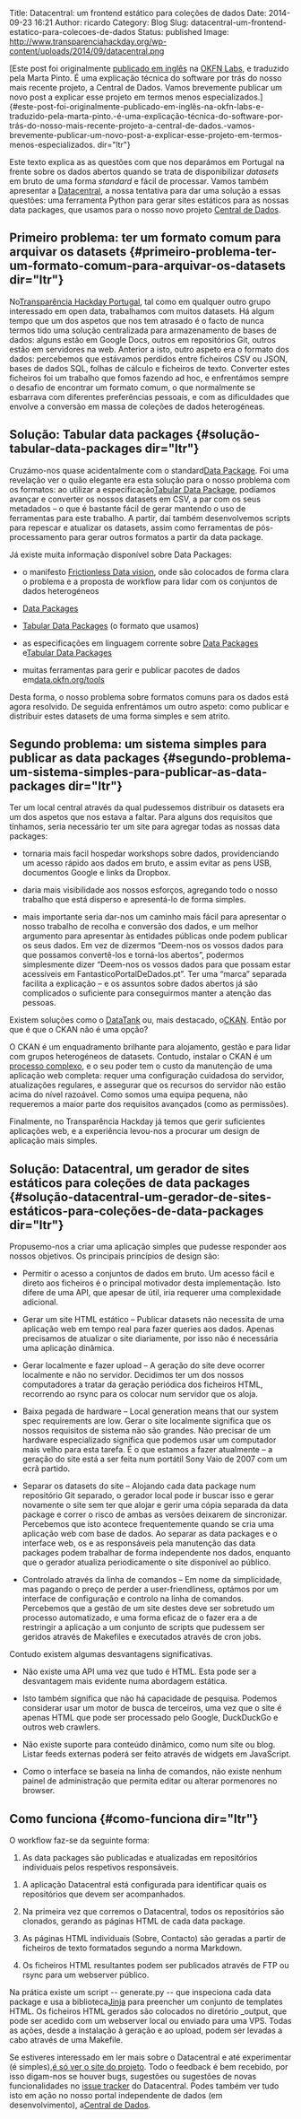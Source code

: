Title: Datacentral: um frontend estático para coleções de dados
Date: 2014-09-23 16:21
Author: ricardo
Category: Blog
Slug: datacentral-um-frontend-estatico-para-colecoes-de-dados
Status: published
Image: http://www.transparenciahackday.org/wp-content/uploads/2014/09/datacentral.png

\[Este post foi originalmente [publicado em inglês](http://okfnlabs.org/blog/2014/08/19/datacentral.html) na [OKFN Labs](http://okfnlabs.org), e traduzido pela Marta Pinto. É uma explicação técnica do software por trás do nosso mais recente projeto, a Central de Dados. Vamos brevemente publicar um novo post a explicar esse projeto em termos menos especializados.\] {#este-post-foi-originalmente-publicado-em-inglês-na-okfn-labs-e-traduzido-pela-marta-pinto.-é-uma-explicação-técnica-do-software-por-trás-do-nosso-mais-recente-projeto-a-central-de-dados.-vamos-brevemente-publicar-um-novo-post-a-explicar-esse-projeto-em-termos-menos-especializados. dir="ltr"}

Este texto explica as as questões com que nos deparámos em Portugal na frente sobre os dados abertos quando se trata de disponibilizar *datasets* em bruto de uma forma *standard* e fácil de processar. Vamos também apresentar a [Datacentral](http://github.com/datacentral/centraldedados), a nossa tentativa para dar uma solução a essas questões: uma ferramenta Python para gerar sites estáticos para as nossas data packages, que usamos para o nosso novo projeto [Central de Dados](http://centraldedados.pt).

Primeiro problema: ter um formato comum para arquivar os datasets {#primeiro-problema-ter-um-formato-comum-para-arquivar-os-datasets dir="ltr"}
-----------------------------------------------------------------

No[Transparência Hackday Portugal](http://transparenciahackday.org), tal como em qualquer outro grupo interessado em open data, trabalhamos com muitos datasets. Há algum tempo que um dos aspetos que nos tem atrasado é o facto de nunca termos tido uma solução centralizada para armazenamento de bases de dados: alguns estão em Google Docs, outros em repositórios Git, outros estão em servidores na web. Anterior a isto, outro aspeto era o formato dos dados: percebemos que estávamos perdidos entre ficheiros CSV ou JSON, bases de dados SQL, folhas de cálculo e ficheiros de texto. Converter estes ficheiros foi um trabalho que fomos fazendo ad hoc, e enfrentámos sempre o desafio de encontrar um formato comum, o que normalmente se esbarrava com diferentes preferências pessoais, e com as dificuldades que envolve a conversão em massa de coleções de dados heterogéneas.

Solução: Tabular data packages {#solução-tabular-data-packages dir="ltr"}
------------------------------

Cruzámo-nos quase acidentalmente com o standard[Data Package](http://data.okfn.org/standards). Foi uma revelação ver o quão elegante era esta solução para o nosso problema com os formatos: ao utilizar a especificação[Tabular Data Package](http://data.okfn.org/doc/tabular-data-package), podíamos avançar e converter os nossos datasets em CSV, a par com os seus metadados – o que é bastante fácil de gerar mantendo o uso de ferramentas para este trabalho. A partir, daí também desenvolvemos scripts para repescar e atualizar os datasets, assim como ferramentas de pós-processamento para gerar outros formatos a partir da data package.

Já existe muita informação disponível sobre Data Packages:

-   o manifesto [Frictionless Data vision](http://data.okfn.org/vision), onde são colocados de forma clara o problema e a proposta de workflow para lidar com os conjuntos de dados heterogéneos

-   [Data Packages](http://data.okfn.org/doc/data-package)

-   [Tabular Data Packages](http://data.okfn.org/doc/tabular-data-package) (o formato que usamos)

-   as especificações em linguagem corrente sobre [Data Packages](http://www.dataprotocols.org/data-packages/) e[Tabular Data Packages](http://www.dataprotocols.org/simple-data-format/)

-   muitas ferramentas para gerir e publicar pacotes de dados em[data.okfn.org/tools](http://data.okfn.org/tools)

Desta forma, o nosso problema sobre formatos comuns para os dados está agora resolvido. De seguida enfrentámos um outro aspeto: como publicar e distribuir estes datasets de uma forma simples e sem atrito.

Segundo problema: um sistema simples para publicar as data packages {#segundo-problema-um-sistema-simples-para-publicar-as-data-packages dir="ltr"}
-------------------------------------------------------------------

Ter um local central através da qual pudessemos distribuir os datasets era um dos aspetos que nos estava a faltar. Para alguns dos requisitos que tínhamos, seria necessário ter um site para agregar todas as nossas data packages:

-   tornaria mais facil hospedar workshops sobre dados, providenciando um acesso rápido aos dados em bruto, e assim evitar as pens USB, documentos Google e links da Dropbox.

-   daria mais visibilidade aos nossos esforços, agregando todo o nosso trabalho que está disperso e apresentá-lo de forma simples.

-   mais importante seria dar-nos um caminho mais fácil para apresentar o nosso trabalho de recolha e conversão dos dados, e um melhor argumento para apresentar às entidades públicas onde podem publicar os seus dados. Em vez de dizermos “Deem-nos os vossos dados para que possamos convertê-los e torná-los abertos”, podermos simplesmente dizer “Deem-nos os vossos dados para que possam estar acessíveis em FantasticoPortalDeDados.pt”. Ter uma “marca” separada facilita a explicação – e os assuntos sobre dados abertos já são complicados o suficiente para conseguirmos manter a atenção das pessoas.

Existem soluções como o [DataTank](http://thedatatank.com) ou, mais destacado, o[CKAN](http://ckan.org). Então por que é que o CKAN não é uma opção?

O CKAN é um enquadramento brilhante para alojamento, gestão e para lidar com grupos heterogéneos de datasets. Contudo, instalar o CKAN é um [processo complexo](http://docs.ckan.org/en/latest/maintaining/installing/index.html), e o seu poder tem o custo da manutenção de uma aplicação web completa: requer uma configuração cuidadosa do servidor, atualizações regulares, e assegurar que os recursos do servidor não estão acima do nível razoável. Como somos uma equipa pequena, não requeremos a maior parte dos requisitos avançados (como as permissões).

Finalmente, no Transparência Hackday já temos que gerir suficientes aplicações web, e a experiência levou-nos a procurar um design de aplicação mais simples.

Solução: Datacentral, um gerador de sites estáticos para coleções de data packages {#solução-datacentral-um-gerador-de-sites-estáticos-para-coleções-de-data-packages dir="ltr"}
----------------------------------------------------------------------------------

Propusemo-nos a criar uma aplicação simples que pudesse responder aos nossos objetivos. Os principais princípios de design são:

-   Permitir o acesso a conjuntos de dados em bruto. Um acesso fácil e direto aos ficheiros é o principal motivador desta implementação. Isto difere de uma API, que apesar de útil, iria requerer uma complexidade adicional.

-   Gerar um site HTML estático – Publicar datasets não necessita de uma aplicação web em tempo real para fazer queries aos dados. Apenas precisamos de atualizar o site diariamente, por isso não é necessária uma aplicação dinâmica.

-   Gerar localmente e fazer upload – A geração do site deve ocorrer localmente e não no servidor. Decidimos ter um dos nossos computadores a tratar da geração periódica dos ficheiros HTML, recorrendo ao rsync para os colocar num servidor que os aloja.

-   Baixa pegada de hardware – Local generation means that our system spec requirements are low. Gerar o site localmente significa que os nossos requisitos de sistema não são grandes. Não precisar de um hardware especializado significa que podemos usar um computador mais velho para esta tarefa. É o que estamos a fazer atualmente – a geração do site está a ser feita num portátil Sony Vaio de 2007 com um ecrã partido.

-   Separar os datasets do site – Alojando cada data package num repositório Git separado, o gerador local pode ir buscar isso e gerar novamente o site sem ter que alojar e gerir uma cópia separada da data package e correr o risco de ambas as versões deixarem de sincronizar. Percebemos que isto acontece frequentemente quando se cria uma aplicação web com base de dados. Ao separar as data packages e o interface web, os e as responsáveis pela manutenção das data packages podem trabalhar de forma independente nos dados, enquanto que o gerador atualiza periodicamente o site disponível ao público.

-   Controlado através da linha de comandos – Em nome da simplicidade, mas pagando o preço de perder a user-friendliness, optámos por um interface de configuração e controlo na linha de comandos. Percebemos que a gestão de um site destes deve ser sobretudo um processo automatizado, e uma forma eficaz de o fazer era a de restringir a aplicação a um conjunto de scripts que pudessem ser geridos através de Makefiles e executados através de cron jobs.

Contudo existem algumas desvantagens significativas.

-   Não existe uma API uma vez que tudo é HTML. Esta pode ser a desvantagem mais evidente numa abordagem estática.

-   Isto também significa que não há capacidade de pesquisa. Podemos considerar usar um motor de busca de terceiros, uma vez que o site é apenas HTML que pode ser processado pelo Google, DuckDuckGo e outros web crawlers.

-   Não existe suporte para conteúdo dinâmico, como num site ou blog. Listar feeds externas poderá ser feito através de widgets em JavaScript.

-   Como o interface se baseia na linha de comandos, não existe nenhum painel de administração que permita editar ou alterar pormenores no browser.

Como funciona {#como-funciona dir="ltr"}
-------------

O workflow faz-se da seguinte forma:

1.  As data packages são publicadas e atualizadas em repositórios individuais pelos respetivos responsáveis.

<!-- -->

1.  A aplicação Datacentral está configurada para identificar quais os repositórios que devem ser acompanhados.

2.  Na primeira vez que corremos o Datacentral, todos os repositórios são clonados, gerando as páginas HTML de cada data package.

3.  As páginas HTML individuais (Sobre, Contacto) são geradas a partir de ficheiros de texto formatados segundo a norma Markdown.

4.  Os ficheiros HTML resultantes podem ser publicados através de FTP ou rsync para um webserver público.

Na prática existe um script -- generate.py -- que inspeciona cada data package e usa a biblioteca[Jinja](http://jinja.pocoo.org) para preencher um conjunto de templates HTML. Os ficheiros HTML gerados são colocados no diretório \_output, que pode ser acedido com um webserver local ou enviado para uma VPS. Todas as ações, desde a instalação à geração e ao upload, podem ser levadas a cabo através de uma Makefile.

Se estiveres interessado em ler mais sobre o Datacentral e até experimentar (é simples),[é só ver o site do projeto](https://github.com/centraldedados/datacentral). Todo o feedback é bem recebido, por isso digam-nos se houver bugs, sugestões ou sugestões de novas funcionalidades no [issue tracker](https://github.com/centraldedados/datacentral/issues) do Datacentral. Podes também ver tudo isto em ação no nosso portal independente de dados (em desenvolvimento), a[Central de Dados](http://centraldedados.pt).
